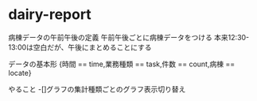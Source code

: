 # dairy-report
病棟データの午前午後の定義
午前午後ごとに病棟データをつける
本来12:30-13:00は空白だが、午後にまとめることにする


データの基本形
{時間 == time,業務種類 == task,件数 == count,病棟 == locate}

やること
-[]グラフの集計種類ごとのグラフ表示切り替え